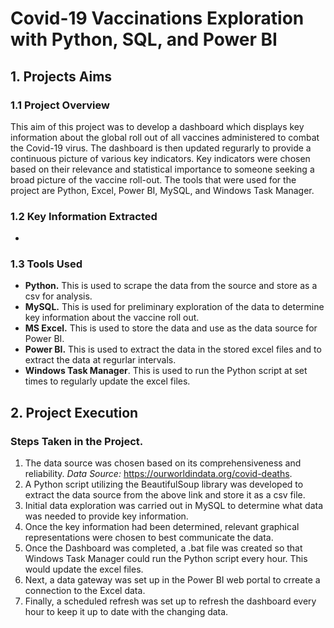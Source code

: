 # Covid-19 Vaccinations Exploration with Python, SQL, and Power BI 

## 1. Projects Aims
### 1.1 Project Overview
This aim of this project was to develop a dashboard which displays key information about the global roll out of all vaccines administered to combat the Covid-19 virus. The dashboard is then updated regurarly to provide a continuous picture of various key indicators. Key indicators were chosen based on their relevance and statistical importance to someone seeking a broad picture of the vaccine roll-out. The tools that were used for the project are Python, Excel, Power BI, MySQL, and Windows Task Manager. 

### 1.2 Key Information Extracted
* 

### 1.3 Tools Used
* **Python.** This is used to scrape the data from the source and store as a csv for analysis. 
* **MySQL.** This is used for preliminary exploration of the data to determine key information about the vaccine roll out. 
* **MS Excel.** This is used to store the data and use as the data source for Power BI. 
* **Power BI.** This is used to extract the data in the stored excel files and to extract the data at regurlar intervals. 
* **Windows Task Manager**. This is used to run the Python script at set times to regularly update the excel files.

## 2. Project Execution
### Steps Taken in the Project. 
1. The data source was chosen based on its comprehensiveness and reliability. *Data Source:* https://ourworldindata.org/covid-deaths.
2. A Python script utilizing the BeautifulSoup library was developed to extract the data source from the above link and store it as a csv file. 
3. Initial data exploration was carried out in MySQL to determine what data was needed to provide key information. 
4. Once the key information had been determined, relevant graphical representations were chosen to best communicate the data. 
5. Once the Dashboard was completed, a .bat file was created so that Windows Task Manager could run the Python script every hour. This would update the excel files.
6. Next, a data gateway was set up in the Power BI web portal to crreate a connection to the Excel data. 
7. Finally, a scheduled refresh was set up to refresh the dashboard every hour to keep it up to date with the changing data. 
